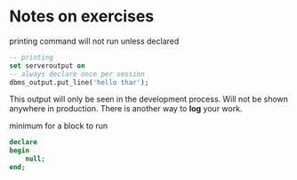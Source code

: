 # Notes on exercises

printing command will not run unless declared
```sql
-- printing
set serveroutput on
-- always declare once per session
dbms_output.put_line('hello thar');
```

This output will only be seen in the development process.
Will not be shown anywhere in production.
There is another way to **log** your work.

minimum for a block to run

```sql
declare
begin
    null;
end;
```